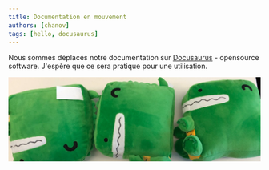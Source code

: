 ```yaml
---
title: Documentation en mouvement
authors: [chanov]
tags: [hello, docusaurus]
---
```


Nous sommes déplacés notre documentation sur [Docusaurus](https://docusaurus.io) - opensource software. J'espère que ce sera pratique pour une utilisation.

![Docusaurus Plushie](./docusaurus-plushie-banner.jpeg)

